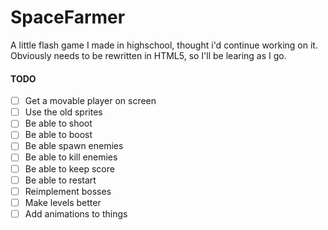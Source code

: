 # SpaceFarmer
A little flash game I made in highschool, thought i'd continue working on it. Obviously needs to be rewritten in HTML5, so I'll be learing as I go.


#### TODO 
- [ ] Get a movable player on screen
- [ ] Use the old sprites
- [ ] Be able to shoot
- [ ] Be able to boost
- [ ] Be able spawn enemies
- [ ] Be able to kill enemies
- [ ] Be able to keep score
- [ ] Be able to restart
- [ ] Reimplement bosses
- [ ] Make levels better
- [ ] Add animations to things
